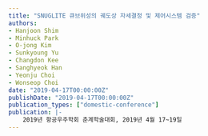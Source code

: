 ```yaml
---
title: "SNUGLITE 큐브위성의 궤도상 자세결정 및 제어시스템 검증"
authors:
- Hanjoon Shim
- Minhuck Park
- O-jong Kim
- Sunkyoung Yu
- Changdon Kee
- Sanghyeok Han
- Yeonju Choi
- Wonseop Choi
date: "2019-04-17T00:00:00Z"
publishDate: "2019-04-17T00:00:00Z"
publication_types: ["domestic-conference"]
publication: |-
    2019년 항공우주학회 춘계학술대회, 2019년 4월 17~19일
---
```

